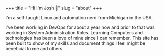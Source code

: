 +++
title = "Hi I'm Josh 👋"
slug = "about"
+++

I'm a self-taught Linux and automation nerd from Michigan in the USA. 

I've been working in DevOps for about a year now and prior to that was working in System Administration Roles. Learning Computers and technologies has been a love of mine since I can remember. This site has been built to show of my skills and document things I feel might be beneficial to me and others.